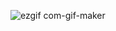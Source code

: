 ![ezgif com-gif-maker](https://user-images.githubusercontent.com/5275802/115500293-9b12c680-a2a3-11eb-9fcd-7018a78fce60.gif)
